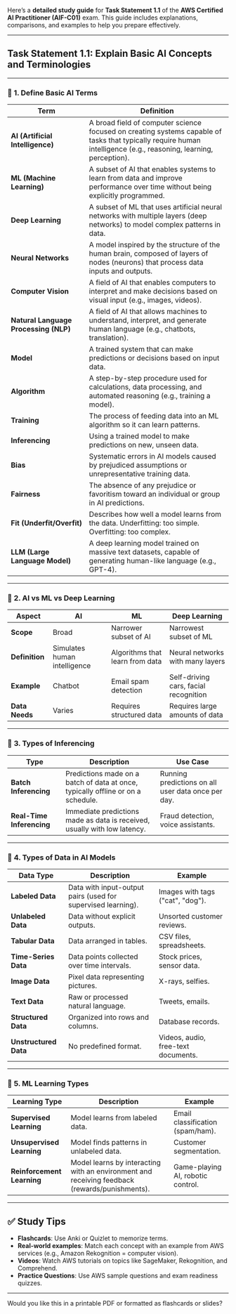 Here’s a **detailed study guide** for **Task Statement 1.1** of the **AWS Certified AI Practitioner (AIF-C01)** exam. This guide includes explanations, comparisons, and examples to help you prepare effectively.

---

## **Task Statement 1.1: Explain Basic AI Concepts and Terminologies**

---

### 🔹 **1. Define Basic AI Terms**

| **Term**                              | **Definition**                                                                                                                                                    |
| ------------------------------------- | ----------------------------------------------------------------------------------------------------------------------------------------------------------------- |
| **AI (Artificial Intelligence)**      | A broad field of computer science focused on creating systems capable of tasks that typically require human intelligence (e.g., reasoning, learning, perception). |
| **ML (Machine Learning)**             | A subset of AI that enables systems to learn from data and improve performance over time without being explicitly programmed.                                     |
| **Deep Learning**                     | A subset of ML that uses artificial neural networks with multiple layers (deep networks) to model complex patterns in data.                                       |
| **Neural Networks**                   | A model inspired by the structure of the human brain, composed of layers of nodes (neurons) that process data inputs and outputs.                                 |
| **Computer Vision**                   | A field of AI that enables computers to interpret and make decisions based on visual input (e.g., images, videos).                                                |
| **Natural Language Processing (NLP)** | A field of AI that allows machines to understand, interpret, and generate human language (e.g., chatbots, translation).                                           |
| **Model**                             | A trained system that can make predictions or decisions based on input data.                                                                                      |
| **Algorithm**                         | A step-by-step procedure used for calculations, data processing, and automated reasoning (e.g., training a model).                                                |
| **Training**                          | The process of feeding data into an ML algorithm so it can learn patterns.                                                                                        |
| **Inferencing**                       | Using a trained model to make predictions on new, unseen data.                                                                                                    |
| **Bias**                              | Systematic errors in AI models caused by prejudiced assumptions or unrepresentative training data.                                                                |
| **Fairness**                          | The absence of any prejudice or favoritism toward an individual or group in AI predictions.                                                                       |
| **Fit (Underfit/Overfit)**            | Describes how well a model learns from the data. Underfitting: too simple. Overfitting: too complex.                                                              |
| **LLM (Large Language Model)**        | A deep learning model trained on massive text datasets, capable of generating human-like language (e.g., GPT-4).                                                  |

---

### 🔹 **2. AI vs ML vs Deep Learning**

| **Aspect**     | **AI**                       | **ML**                          | **Deep Learning**                     |
| -------------- | ---------------------------- | ------------------------------- | ------------------------------------- |
| **Scope**      | Broad                        | Narrower subset of AI           | Narrowest subset of ML                |
| **Definition** | Simulates human intelligence | Algorithms that learn from data | Neural networks with many layers      |
| **Example**    | Chatbot                      | Email spam detection            | Self-driving cars, facial recognition |
| **Data Needs** | Varies                       | Requires structured data        | Requires large amounts of data        |

---

### 🔹 **3. Types of Inferencing**

| **Type**                  | **Description**                                                                  | **Use Case**                                       |
| ------------------------- | -------------------------------------------------------------------------------- | -------------------------------------------------- |
| **Batch Inferencing**     | Predictions made on a batch of data at once, typically offline or on a schedule. | Running predictions on all user data once per day. |
| **Real-Time Inferencing** | Immediate predictions made as data is received, usually with low latency.        | Fraud detection, voice assistants.                 |

---

### 🔹 **4. Types of Data in AI Models**

| **Data Type**         | **Description**                                              | **Example**                         |
| --------------------- | ------------------------------------------------------------ | ----------------------------------- |
| **Labeled Data**      | Data with input-output pairs (used for supervised learning). | Images with tags ("cat", "dog").    |
| **Unlabeled Data**    | Data without explicit outputs.                               | Unsorted customer reviews.          |
| **Tabular Data**      | Data arranged in tables.                                     | CSV files, spreadsheets.            |
| **Time-Series Data**  | Data points collected over time intervals.                   | Stock prices, sensor data.          |
| **Image Data**        | Pixel data representing pictures.                            | X-rays, selfies.                    |
| **Text Data**         | Raw or processed natural language.                           | Tweets, emails.                     |
| **Structured Data**   | Organized into rows and columns.                             | Database records.                   |
| **Unstructured Data** | No predefined format.                                        | Videos, audio, free-text documents. |

---

### 🔹 **5. ML Learning Types**

| **Learning Type**          | **Description**                                                                               | **Example**                       |
| -------------------------- | --------------------------------------------------------------------------------------------- | --------------------------------- |
| **Supervised Learning**    | Model learns from labeled data.                                                               | Email classification (spam/ham).  |
| **Unsupervised Learning**  | Model finds patterns in unlabeled data.                                                       | Customer segmentation.            |
| **Reinforcement Learning** | Model learns by interacting with an environment and receiving feedback (rewards/punishments). | Game-playing AI, robotic control. |

---

## ✅ **Study Tips**

* **Flashcards**: Use Anki or Quizlet to memorize terms.
* **Real-world examples**: Match each concept with an example from AWS services (e.g., Amazon Rekognition = computer vision).
* **Videos**: Watch AWS tutorials on topics like SageMaker, Rekognition, and Comprehend.
* **Practice Questions**: Use AWS sample questions and exam readiness quizzes.

---

Would you like this in a printable PDF or formatted as flashcards or slides?
